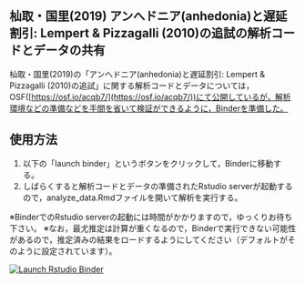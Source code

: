 ## 杣取・国里(2019) アンへドニア(anhedonia)と遅延割引: Lempert & Pizzagalli (2010)の追試の解析コードとデータの共有

杣取・国里(2019)の「アンへドニア(anhedonia)と遅延割引: Lempert & Pizzagalli (2010)の追試」に関する解析コードとデータについては，OSF([https://osf.io/acqb7/](https://osf.io/acqb7/))にて公開しているが，解析環境などの準備などを手間を省いて検証ができるように，Binderを準備した。

## 使用方法
1. 以下の「launch binder」というボタンをクリックして，Binderに移動する。
2. しばらくすると解析コードとデータの準備されたRstudio serverが起動するので，analyze_data.Rmdファイルを開いて解析を実行する。

※BinderでのRstudio serverの起動には時間がかかりますので，ゆっくりお待ち下さい。
※なお，最尤推定は計算が重くなるので，Binderで実行できない可能性があるので，推定済みの結果をロードするようにしてください（デフォルトがそのように設定されています）。

<!-- badges: start -->
  [![Launch Rstudio Binder](http://mybinder.org/badge_logo.svg)](https://mybinder.org/v2/gh/ykunisato/somatori_kunisato_2019_replication_study/master?urlpath=rstudio)
<!-- badges: end -->